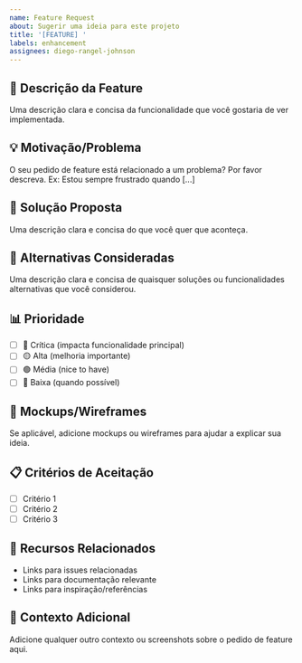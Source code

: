```yaml
---
name: Feature Request
about: Sugerir uma ideia para este projeto
title: '[FEATURE] '
labels: enhancement
assignees: diego-rangel-johnson
---
```


## 🚀 Descrição da Feature
Uma descrição clara e concisa da funcionalidade que você gostaria de ver implementada.

## 💡 Motivação/Problema
O seu pedido de feature está relacionado a um problema? Por favor descreva.
Ex: Estou sempre frustrado quando [...]

## 🎯 Solução Proposta
Uma descrição clara e concisa do que você quer que aconteça.

## 🔄 Alternativas Consideradas
Uma descrição clara e concisa de quaisquer soluções ou funcionalidades alternativas que você considerou.

## 📊 Prioridade
- [ ] 🔴 Crítica (impacta funcionalidade principal)
- [ ] 🟡 Alta (melhoria importante)
- [ ] 🟢 Média (nice to have)
- [ ] 🔵 Baixa (quando possível)

## 🎨 Mockups/Wireframes
Se aplicável, adicione mockups ou wireframes para ajudar a explicar sua ideia.

## 📋 Critérios de Aceitação
- [ ] Critério 1
- [ ] Critério 2
- [ ] Critério 3

## 🔗 Recursos Relacionados
- Links para issues relacionadas
- Links para documentação relevante
- Links para inspiração/referências

## 📝 Contexto Adicional
Adicione qualquer outro contexto ou screenshots sobre o pedido de feature aqui. 